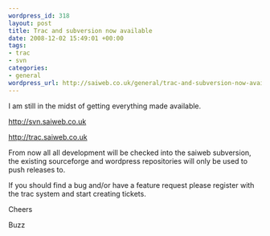 ```yaml
--- 
wordpress_id: 318
layout: post
title: Trac and subversion now available
date: 2008-12-02 15:49:01 +00:00
tags: 
- trac
- svn
categories: 
- general
wordpress_url: http://saiweb.co.uk/general/trac-and-subversion-now-available
---
```

I am still in the midst of getting everything made available.

<a href=" http://svn.saiweb.co.uk">
http://svn.saiweb.co.uk</a>

<a href="http://trac.saiweb.co.uk">http://trac.saiweb.co.uk</a>

From now all all development will be checked into the saiweb subversion, the existing sourceforge and wordpress repositories will only be used to push releases to.

If you should find a bug and/or have a feature request please register with the trac system and start creating tickets.

Cheers


Buzz
